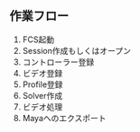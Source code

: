 ## 作業フロー
1. FCS起動
2. Session作成もしくはオープン
3. コントローラー登録
4. ビデオ登録
5. Profile登録
6. Solver作成
7. ビデオ処理
8. Mayaへのエクスポート

